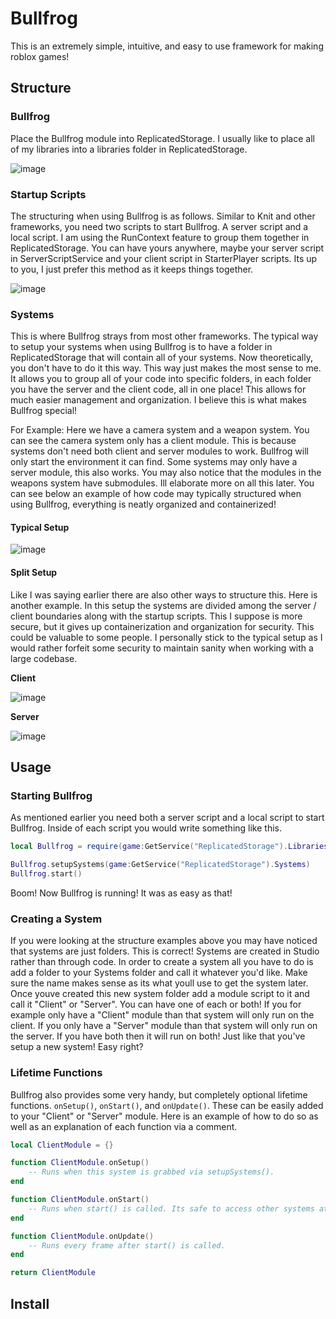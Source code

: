 # Bullfrog
This is an extremely simple, intuitive, and easy to use framework for making roblox games!

## Structure
### Bullfrog
Place the Bullfrog module into ReplicatedStorage. I usually like to place all of my libraries into a libraries folder in ReplicatedStorage.

![image](https://user-images.githubusercontent.com/65873272/200153913-5bbdd15a-f702-4c05-830d-6416f85d3177.png)

### Startup Scripts
The structuring when using Bullfrog is as follows. Similar to Knit and other frameworks, you need two scripts to start Bullfrog. A server script and a local script. I am using the RunContext feature to group them together in ReplicatedStorage. You can have yours anywhere, maybe your server script in ServerScriptService and your client script in StarterPlayer scripts. Its up to you, I just prefer this method as it keeps things together.

![image](https://user-images.githubusercontent.com/65873272/200153950-7baec13c-9448-4465-84a8-ba0dabd116bb.png)

### Systems
This is where Bullfrog strays from most other frameworks. The typical way to setup your systems when using Bullfrog is to have a folder in ReplicatedStorage that will contain all of your systems. Now theoretically, you don't have to do it this way. This way just makes the most sense to me. It allows you to group all of your code into specific folders, in each folder you have the server and the client code, all in one place! This allows for much easier management and organization. I believe this is what makes Bullfrog special!

For Example: Here we have a camera system and a weapon system. You can see the camera system only has a client module. This is because systems don't need both client and server modules to work. Bullfrog will only start the environment it can find. Some systems may only have a server module, this also works. You may also notice that the modules in the weapons system have submodules. Ill elaborate more on all this later. You can see below an example of how code may typically structured when using Bullfrog, everything is neatly organized and containerized!

#### Typical Setup

![image](https://user-images.githubusercontent.com/65873272/200153820-71595195-be09-4f92-baaa-b2a78440bcc8.png)

#### Split Setup
Like I was saying earlier there are also other ways to structure this. Here is another example. In this setup the systems are divided among the server / client boundaries along with the startup scripts. This I suppose is more secure, but it gives up containerization and organization for security. This could be valuable to some people. I personally stick to the typical setup as I would rather forfeit some security to maintain sanity when working with a large codebase.

**Client**

![image](https://user-images.githubusercontent.com/65873272/200154637-032fbeaf-7833-4557-9337-836949dce0cb.png)

**Server**

![image](https://user-images.githubusercontent.com/65873272/200154705-7e4cdfbc-e253-4bd8-a202-ab81fd1a67a4.png)

## Usage
### Starting Bullfrog
As mentioned earlier you need both a server script and a local script to start Bullfrog. Inside of each script you would write something like this.
```lua
local Bullfrog = require(game:GetService("ReplicatedStorage").Libraries.Bullfrog)

Bullfrog.setupSystems(game:GetService("ReplicatedStorage").Systems)
Bullfrog.start()
```
Boom! Now Bullfrog is running! It was as easy as that!

### Creating a System
If you were looking at the structure examples above you may have noticed that systems are just folders. This is correct! Systems are created in Studio rather than through code. In order to create a system all you have to do is add a folder to your Systems folder and call it whatever you'd like. Make sure the name makes sense as its what youll use to get the system later. Once youve created this new system folder add a module script to it and call it "Client" or "Server". You can have one of each or both! If you for example only have a "Client" module than that system will only run on the client. If you only have a "Server" module than that system will 
only run on the server. If you have both then it will run on both! Just like that you've setup a new system! Easy right?

### Lifetime Functions
Bullfrog also provides some very handy, but completely optional lifetime functions. `onSetup()`, `onStart()`, and `onUpdate()`. These can be easily added to your "Client" or "Server" module. Here is an example of how to do so as well as an explanation of each function via a comment.
```lua
local ClientModule = {}

function ClientModule.onSetup()
    -- Runs when this system is grabbed via setupSystems().
end

function ClientModule.onStart()
    -- Runs when start() is called. Its safe to access other systems at this point.
end

function ClientModule.onUpdate()
    -- Runs every frame after start() is called.
end

return ClientModule
```

## Install
